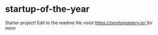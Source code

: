 # startup-of-the-year
Starter project! Edit to the readme file
*visist https://zerotomastery.io/ for more*
